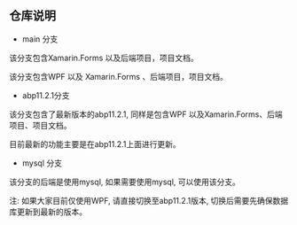 ## 仓库说明

- main 分支

该分支包含Xamarin.Forms  以及后端项目，项目文档。
 
该分支包含WPF 以及 Xamarin.Forms 、后端项目，项目文档。

- abp11.2.1分支

该分支包含了最新版本的abp11.2.1, 同样是包含WPF 以及Xamarin.Forms、后端项目、项目文档。

目前最新的功能主要是在abp11.2.1上面进行更新。

- mysql 分支

该分支的后端是使用mysql, 如果需要使用mysql, 可以使用该分支。


注: 如果大家目前仅使用WPF, 请直接切换至abp11.2.1版本, 切换后需要先确保数据库更新到最新的版本。

